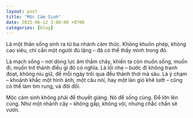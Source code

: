 ```yaml
---
layout: post
title: "Mộc Cảm Sinh"
date: 2025-06-12 3:00:00 +0700
categories: [blog]
---
```

Là một thân sống sinh ra từ ba nhánh cảm thức. Không khuôn phép, không cao siêu, chỉ cần một người đủ lặng – đã có thể thấy mình trong đó.

Là mạch sống – nơi dòng lực âm thầm chảy, khiến ta còn muốn sống, muốn đi, muốn trở thành điều gì đó có nghĩa.
Là lối nhẹ – bước đi không tranh đoạt, không níu giữ, để mỗi ngày trôi qua đều thảnh thơi mà sâu.
Là ý chạm – khoảnh khắc một hình ảnh, một câu nói, hay một làn gió khẽ lướt – cũng có thể làm tim rung, và đời đổi.

Mộc cảm sinh không phải để thuyết giảng.
Nó để sống cùng. Để lớn lên cùng. Như một nhành cây – không gấp, không vội, nhưng chắc chắn sẽ vươn.